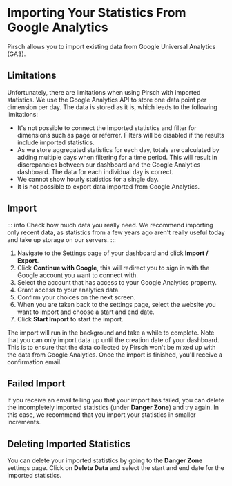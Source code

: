 # Importing Your Statistics From Google Analytics

Pirsch allows you to import existing data from Google Universal Analytics (GA3).

## Limitations

Unfortunately, there are limitations when using Pirsch with imported statistics. We use the Google Analytics API to store one data point per dimension per day. The data is stored as it is, which leads to the following limitations:

* It's not possible to connect the imported statistics and filter for dimensions such as page or referrer. Filters will be disabled if the results include imported statistics.
* As we store aggregated statistics for each day, totals are calculated by adding multiple days when filtering for a time period. This will result in discrepancies between our dashboard and the Google Analytics dashboard. The data for each individual day is correct.
* We cannot show hourly statistics for a single day.
* It is not possible to export data imported from Google Analytics.

## Import

::: info
Check how much data you really need. We recommend importing only recent data, as statistics from a few years ago aren't really useful today and take up storage on our servers.
:::

1. Navigate to the Settings page of your dashboard and click **Import / Export**.
2. Click **Continue with Google**, this will redirect you to sign in with the Google account you want to connect with.
3. Select the account that has access to your Google Analytics property.
4. Grant access to your analytics data.
5. Confirm your choices on the next screen.
6. When you are taken back to the settings page, select the website you want to import and choose a start and end date.
7. Click **Start Import** to start the import.

The import will run in the background and take a while to complete. Note that you can only import data up until the creation date of your dashboard. This is to ensure that the data collected by Pirsch won't be mixed up with the data from Google Analytics. Once the import is finished, you'll receive a confirmation email.

## Failed Import

If you receive an email telling you that your import has failed, you can delete the incompletely imported statistics (under **Danger Zone**) and try again. In this case, we recommend that you import your statistics in smaller increments.

## Deleting Imported Statistics

You can delete your imported statistics by going to the **Danger Zone** settings page. Click on **Delete Data** and select the start and end date for the imported statistics.
